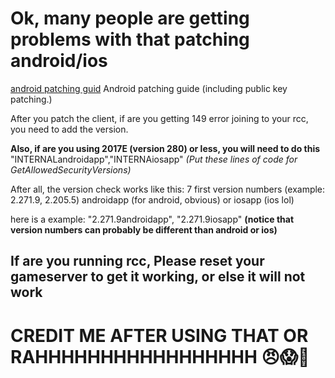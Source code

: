 # Ok, many people are getting problems with that patching android/ios
[android patching guid](https://github.com/TheGuyWhoIsIdiot/meditation-s-Patching-guides/blob/main/android%20patch.md) Android patching guide (including public key patching.)

After you patch the client, if are you getting 149 error joining to your rcc, you need to add the version.

**Also, if are you using 2017E (version 280) or less, you will need to do this**
"INTERNALandroidapp","INTERNAiosapp" _(Put these lines of code for GetAllowedSecurityVersions)_

After all, the version check works like this: 7 first version numbers (example: 2.271.9, 2.205.5) androidapp (for android, obvious) or iosapp (ios lol)

here is a example:
"2.271.9androidapp", "2.271.9iosapp" **(notice that version numbers can probably be different than android or ios)**

## If are you running rcc, Please reset your gameserver to get it working, or else it will not work

# CREDIT ME AFTER USING THAT OR RAHHHHHHHHHHHHHHHHH 😠😱💢
